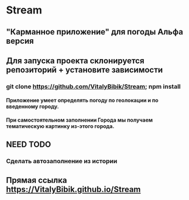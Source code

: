 # Stream
## "Карманное приложение" для погоды Альфа версия
## Для запуска проекта склонируется репозиторий + установите зависимости 
### git clone https://github.com/VitalyBibik/Stream; npm install
#### Приложение умеет определять погоду по геолокации и по введенному городу.
#### При самостоятельном заполнении Города мы получаем тематическую картинку из-этого города.


## NEED TODO

### Сделать автозаполнение из истории
## Прямая ссылка  https://VitalyBibik.github.io/Stream
